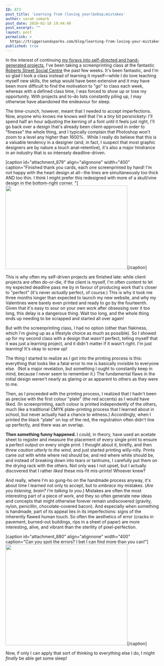 ```yaml
---
ID: 873
post_title: 'Learning from (loving your)&nbsp;mistakes'
author: sarah semark
post_date: 2010-02-18 19:44:40
post_excerpt: ""
layout: post
permalink: >
  https://triggersandsparks.com/blog/learning-from-loving-your-mistakes/
published: true
---
```

In the interest of continuing <a href="http://www.triggersandsparks.com/blog/six-new-projects-for-2010/">my forays into self-directed and hand-generated projects</a>, I've been taking a screenprinting class at the fantastic <a href="http://www.robertsstreet.org/n/">Roberts Street Social Centre</a> the past few weeks. It's been fantastic, and I'm so glad I took a class instead of learning it myself—while I do love teaching myself new skills, the setup would have been extensive and it may have been more difficult to find the motivation to "go" to class each week, whereas with a defined class time, I was forced to show up or lose my opportunity. With projects and to-do lists constantly piling up, I may otherwise have abandoned the endeavour for sleep.

The time-crunch, however, meant that I needed to accept imperfections. Now, anyone who knows me knows well that I'm a <em>tiny</em> bit persnickety: I'll spend half an hour adjusting the kerning of a font until it feels just right, I'll go back over a design that's already been client-approved in order to "finesse" the whole thing, and I typically complain that Photoshop won't zoom to a level any higher than 1600%.  While I really do believe that this is a valuable tendency in a designer (and, in fact, I suspect that most graphic designers are by nature a touch anal-retentive), it's also a major hindrance in an industry that is so intensely deadline-driven.

[caption id="attachment_879" align="alignnone" width="400" caption="Finished thank you cards, each one screenprinted by hand! I&#39;m not happy with the heart design at all--the lines are simultaneously too thick AND too thin. I think I might prefer this redesigned with more of a skull/vine design in the bottom-right corner. "]<a href="http://www.triggersandsparks.com/wp-content/uploads/2010/02/DSCN1043.jpg"><img class="size-medium wp-image-879 " title="My finished thank you cards." src="http://www.triggersandsparks.com/wp-content/uploads/2010/02/DSCN1043-500x341.jpg" alt="" width="400" height="273" /></a>[/caption]

This is why often my self-driven projects are finished late: while client projects are often do-or-die, if the client is myself, I'm often content to let my expected deadline pass me by in favour of producing work that's closer to "perfect" (it's never <em>actually</em> perfect, of course.) This is why it took me three months longer than expected to launch my new website, and why my Valentines were barely even printed and ready to go by the fourteenth. Given that it's easy to sour on your own work after obsessing over it too long, this delay is a dangerous thing. Wait too long, and the whole thing ends up needing to be scrapped and started all over again!

But with the screenprinting class, I had no option (other than flakiness, which I'm giving up as a lifestyle choice as much as possible). So I showed up for my second class with a design that <em>wasn't</em> perfect, telling myself that it was just a learning project, and it didn't matter if it wasn't right. I'm just learning! It's okay to screw up!

The thing I started to realize as I got into the printing process is this: everything that looks like a fatal error to me is basically invisible to everyone else.  (Not a major revelation, but something I ought to constantly keep in mind, because I never seem to remember it.) The fundamental flaws in the initial design weren't nearly as glaring or as apparent to others as they were to me.

Then, as I proceeded with the printing process, I realized that I hadn't been as precise with the first colour "plate" (the red accents) as I would have liked. (In screenprinting, each colour is printed independently of the others, much like a traditional CMYK plate-printing process that I learned about in school, but never actually had a chance to witness.) Accordingly, when I printed the black "plate" on top of the red, the registration often didn't line up perfectly, and there was an overlap.

<strong>Then something funny happened. </strong>I could, in theory, have used an acetate sheet to register and measure the placement of every single print to ensure a perfect output on every single print. I thought about it, briefly, and then <em>threw caution utterly to the wind</em>, and just started printing willy-nilly. Prints came out with white where red should be, and red where white should be, and instead of breaking down into tears or tantrums, I carefully put them on the drying rack with the others. Not only was I not upset, but I actually discovered that I rather <em>liked</em> these mis-fit mis-prints! Whoever knew?

And really, where I'm so gung-ho on the handmade process anyway, it's about time I learned not only to accept, but to <em>embrace</em> my mistakes. (<em>Are you listening, brain? I'm talking to you.</em>) Mistakes are often the most interesting part of a piece of work, and they so often generate new ideas and concepts that might otherwise forever remain undiscovered (gravity, nylon, penicillin, chocolate-covered bacon). And especially when something is handmade, part of its appeal lies in its imperfections: signs of the inherently flawed human touch. So often the aesthetics of error (cracks in pavement, burned-out buildings, rips in a sheet of paper) are more interesting, alive, and vibrant than the sterility of pixel-perfection.

[caption id="attachment_880" align="alignnone" width="400" caption="Can you spot the errors? I bet I can find more than you can!"]<a href="http://www.triggersandsparks.com/wp-content/uploads/2010/02/DSCN1045.jpg"><img class="size-medium wp-image-880 " title="Thank you!" src="http://www.triggersandsparks.com/wp-content/uploads/2010/02/DSCN1045-500x413.jpg" alt="" width="400" height="330" /></a>[/caption]

Now, if only I can apply that sort of thinking to everything else I do, I might <em>finally</em> be able get some sleep!